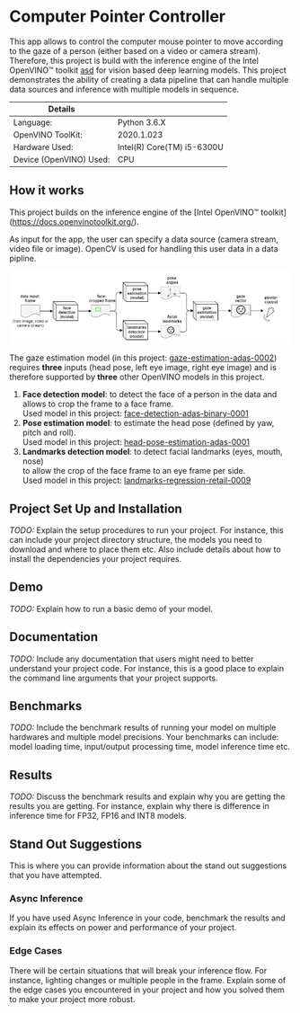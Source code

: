 # Computer Pointer Controller

This app allows to control the computer mouse pointer to move according to the gaze of a person (either based on a video or camera stream).
Therefore, this project is build with the inference engine of the Intel OpenVINO™ toolkit [asd](assssd) for vision based deep learning models.
This project demonstrates the ability of creating a data pipeline that can handle multiple data sources and inference with multiple models in sequence.

| Details            |              |
|-----------------------|---------------|
| Language: |  Python 3.6.X |
| OpenVINO ToolKit: | 2020.1.023 |
| Hardware Used: | Intel(R) Core(TM) i5-6300U |
| Device (OpenVINO) Used: | CPU |

## How it works
This project builds on the inference engine of the [Intel OpenVINO™ toolkit] (https://docs.openvinotoolkit.org/).

As input for the app, the user can specify a data source (camera stream, video file or image).
OpenCV is used for handling this user data in a data pipline.

![data_pipeline](/bin/readme_data_pipeline.png)

The gaze estimation model (in this project: [gaze-estimation-adas-0002](https://docs.openvinotoolkit.org/latest/omz_models_intel_gaze_estimation_adas_0002_description_gaze_estimation_adas_0002.html)) requires **three** inputs (head pose, left eye image, right eye image) and is therefore supported by **three** other OpenVINO models in this project.
1. **Face detection model**: to detect the face of a person in the data and allows to crop the frame to a face frame.  
Used model in this project: [
face-detection-adas-binary-0001](https://docs.openvinotoolkit.org/latest/omz_models_intel_face_detection_adas_binary_0001_description_face_detection_adas_binary_0001.html)
2. **Pose estimation model**: to estimate the head pose (defined by yaw, pitch and roll).  
Used model in this project: [
head-pose-estimation-adas-0001](https://docs.openvinotoolkit.org/latest/omz_models_intel_head_pose_estimation_adas_0001_description_head_pose_estimation_adas_0001.html)
2. **Landmarks detection model**: to detect facial landmarks (eyes, mouth, nose)  
to allow the crop of the face frame to an eye frame per side.  
Used model in this project: [landmarks-regression-retail-0009](https://docs.openvinotoolkit.org/latest/omz_models_intel_landmarks_regression_retail_0009_description_landmarks_regression_retail_0009.html)

## Project Set Up and Installation
*TODO:* Explain the setup procedures to run your project. For instance, this can include your project directory structure, the models you need to download and where to place them etc. Also include details about how to install the dependencies your project requires.

## Demo
*TODO:* Explain how to run a basic demo of your model.

## Documentation
*TODO:* Include any documentation that users might need to better understand your project code. For instance, this is a good place to explain the command line arguments that your project supports.

## Benchmarks
*TODO:* Include the benchmark results of running your model on multiple hardwares and multiple model precisions. Your benchmarks can include: model loading time, input/output processing time, model inference time etc.

## Results
*TODO:* Discuss the benchmark results and explain why you are getting the results you are getting. For instance, explain why there is difference in inference time for FP32, FP16 and INT8 models.

## Stand Out Suggestions
This is where you can provide information about the stand out suggestions that you have attempted.

### Async Inference
If you have used Async Inference in your code, benchmark the results and explain its effects on power and performance of your project.

### Edge Cases
There will be certain situations that will break your inference flow. For instance, lighting changes or multiple people in the frame. Explain some of the edge cases you encountered in your project and how you solved them to make your project more robust.

